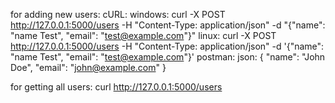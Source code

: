 for adding new users:
  cURL:
    windows: curl -X POST http://127.0.0.1:5000/users -H "Content-Type: application/json" -d "{\"name\": \"name Test\", \"email\": \"test@example.com\"}"
    linux: curl -X POST http://127.0.0.1:5000/users -H "Content-Type: application/json" -d '{"name": "name Test", "email": "test@example.com"}'
postman:
  json:
  {
  "name": "John Doe",
  "email": "john@example.com"
  }

for getting all users:
curl http://127.0.0.1:5000/users
